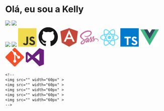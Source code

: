 <h1>Olá, eu sou a Kelly</h1>
<div>
  <a href="https://github.com/kellycsantos"></a>
  <img height="180em"  src="https://github-readme-stats.vercel.app/api?username=kellycsantos&show_icons=true&theme=dracula&include_all_commits=true&count_private=true">
  <img height="180em"  src="https://github-readme-stats.vercel.app/api/top-langs/?username=kellycsantos&layout=compact&langs_count=16&theme=dracula">
 </div>   
  
  <div>
    <img src="https://www.svgrepo.com/show/349402/html5.svg" width="59px" />
    <img src="https://www.svgrepo.com/show/349330/css3.svg" width="60px"/>
    <img src="https://raw.githubusercontent.com/devicons/devicon/2ae2a900d2f041da66e950e4d48052658d850630/icons/javascript/javascript-original.svg" width="60px">
    <img src="https://raw.githubusercontent.com/devicons/devicon/2ae2a900d2f041da66e950e4d48052658d850630/icons/github/github-original.svg" width="65px">
    <img src="https://raw.githubusercontent.com/devicons/devicon/2ae2a900d2f041da66e950e4d48052658d850630/icons/angularjs/angularjs-plain.svg" width="60px" >
    <img src="https://raw.githubusercontent.com/devicons/devicon/2ae2a900d2f041da66e950e4d48052658d850630/icons/sass/sass-original.svg" width="60px" >
    <img src="https://raw.githubusercontent.com/devicons/devicon/2ae2a900d2f041da66e950e4d48052658d850630/icons/react/react-original.svg" width="60px" >
    <img src="https://raw.githubusercontent.com/devicons/devicon/2ae2a900d2f041da66e950e4d48052658d850630/icons/typescript/typescript-plain.svg" width="60px" >
    <img src="https://raw.githubusercontent.com/devicons/devicon/2ae2a900d2f041da66e950e4d48052658d850630/icons/vuejs/vuejs-original.svg" width="60px" >
    <img src="https://raw.githubusercontent.com/devicons/devicon/2ae2a900d2f041da66e950e4d48052658d850630/icons/git/git-original.svg" width="60px" >  
    <img src="https://raw.githubusercontent.com/devicons/devicon/2ae2a900d2f041da66e950e4d48052658d850630/icons/visualstudio/visualstudio-plain.svg" width="60px" > 
   
    <!--
    <img src="" width="60px" >  
    <img src="" width="60px" > 
    <img src="" width="60px" > 
    <img src="" width="60px" >  
    <img src="" width="60px" > 
    -->
  </div>
   

